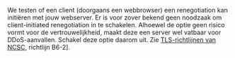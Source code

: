 We testen of een client (doorgaans een webbrowser) een renegotiation kan initiëren met jouw webserver. Er is voor zover bekend geen noodzaak om client-initiated renegotiation in te schakelen. Alhoewel de optie geen risico vormt voor de vertrouwelijkheid, maakt deze een server wel vatbaar voor DDoS-aanvallen. Schakel deze optie daarom uit. Zie [TLS-richtlijnen van NCSC](https://www.ncsc.nl/actueel/whitepapers/ict-beveiligingsrichtlijnen-voor-transport-layer-security-tls.html), richtlijn B6-2].
